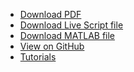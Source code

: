 <p align="center">
<ul>
    <li><a href="https://king.nuigalway.ie/cobratoolbox/tutorials/visualization/metabolicCartography/tutorial_metabolicCartography_part2.pdf" title="Download PDF file" target="_blank">Download PDF</a></li>
    <li><a href="https://github.com/opencobra/COBRA.tutorials/raw/master/visualization/metabolicCartography/tutorial_metabolicCartography_part2.mlx" title="Download Live Script file" target="_blank">Download Live Script file</a></li>
    <li><a href="https://github.com/opencobra/COBRA.tutorials/raw/master/visualization/metabolicCartography/tutorial_metabolicCartography_part2.m" title="Download MATLAB file" target="_blank">Download MATLAB file</a></li>
    <li><a href="https://github.com/opencobra/COBRA.tutorials/tree/master/visualization/metabolicCartography" title="View on Github" target="_blank">View on GitHub</a></li>
    <li><a href="https://opencobra.github.io/cobratoolbox/latest/tutorials/index.html" title="Tutorials">Tutorials</a></li>
</ul>
</p>
